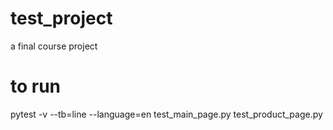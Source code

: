 # test_project
a final course project

# to run
pytest -v --tb=line --language=en test_main_page.py
                                  test_product_page.py